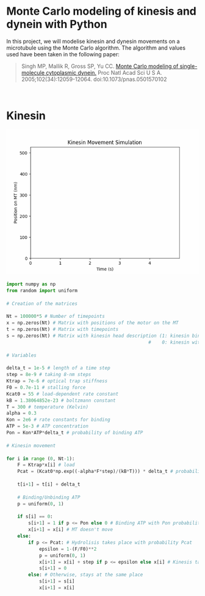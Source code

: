 # Monte Carlo modeling of kinesis and dynein with Python

In this project, we will modelise kinesin and dynesin movements on a microtubule using the Monte Carlo algorithm. The algorithm and values used have been taken in the following paper:

> Singh MP, Mallik R, Gross SP, Yu CC. [Monte Carlo modeling of single-molecule cytoplasmic dynein.](https://pubmed.ncbi.nlm.nih.gov/16103365/) Proc Natl Acad Sci U S A. 2005;102(34):12059-12064. doi:10.1073/pnas.0501570102

<br>

# Kinesin 

![](res/kinesin_movement.gif)

```python
import numpy as np
from random import uniform

# Creation of the matrices

Nt = 100000*5 # Number of timepoints
x = np.zeros(Nt) # Matrix with positions of the motor on the MT 
t = np.zeros(Nt) # Matrix with timepoints
s = np.zeros(Nt) # Matrix with kinesin head description (1: kinesin binding an ATP molecule
                                                    #    0: kinesin without ATP bound)

# Variables 

delta_t = 1e-5 # length of a time step
step = 8e-9 # taking 8-nm steps
Ktrap = 7e-6 # optical trap stiffness
F0 = 0.7e-11 # stalling force
Kcat0 = 55 # load-dependent rate constant
kB = 1.38064852e-23 # boltzmann constant
T = 300 # temperature (Kelvin)
alpha = 0.3 
Kon = 2e6 # rate constants for binding
ATP = 5e-3 # ATP concentration
Pon = Kon*ATP*delta_t # probability of binding ATP

# Kinesin movement

for i in range (0, Nt-1):
    F = Ktrap*x[i] # load
    Pcat = (Kcat0*np.exp((-alpha*F*step)/(kB*T))) * delta_t # probability of catalysis of ATP

    t[i+1] = t[i] + delta_t

    # Binding/Unbinding ATP 
    p = uniform(0, 1)

    if s[i] == 0:
        s[i+1] = 1 if p <= Pon else 0 # Binding ATP with Pon probability
        x[i+1] = x[i] # MT doesn't move
    else:
        if p <= Pcat: # Hydrolisis takes place with probability Pcat
            epsilon = 1-(F/F0)**2
            p = uniform(0, 1)
            x[i+1] = x[i] + step if p <= epsilon else x[i] # Kinesis takes a step on the MT with probability epsilon
            s[i+1] = 0
        else: # Otherwise, stays at the same place
            s[i+1] = s[i]
            x[i+1] = x[i]

```



